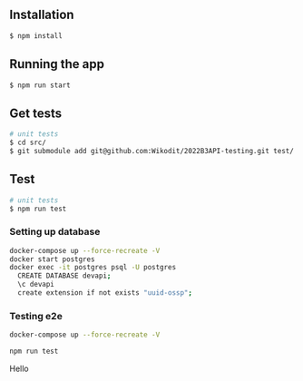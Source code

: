 ## Installation

```bash
$ npm install
```

## Running the app

```bash
$ npm run start

```

## Get tests

```bash
# unit tests
$ cd src/
$ git submodule add git@github.com:Wikodit/2022B3API-testing.git test/

```

## Test

```bash
# unit tests
$ npm run test

```

### Setting up database

```bash
docker-compose up --force-recreate -V
docker start postgres
docker exec -it postgres psql -U postgres
  CREATE DATABASE devapi;
  \c devapi
  create extension if not exists "uuid-ossp";
```

### Testing e2e

```bash
docker-compose up --force-recreate -V

npm run test
```

Hello
